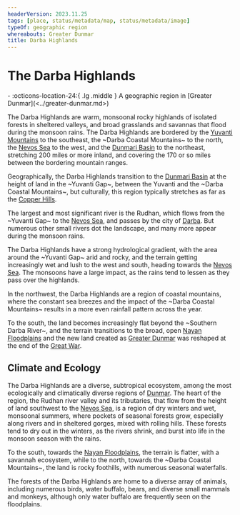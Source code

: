 ```yaml
---
headerVersion: 2023.11.25
tags: [place, status/metadata/map, status/metadata/image]
typeOf: geographic region
whereabouts: Greater Dunmar
title: Darba Highlands
---
```

# The Darba Highlands
<div class="grid cards ext-narrow-margin ext-one-column" markdown>
-    :octicons-location-24:{ .lg .middle } A geographic region in [Greater Dunmar](<../greater-dunmar.md>)  
</div>


The Darba Highlands are warm, monsoonal rocky highlands of isolated forests in sheltered valleys, and broad grasslands and savannas that flood during the monsoon rains. The Darba Highlands are bordered by the [Yuvanti Mountains](<../yuvanti-mountains.md>) to the southeast, the ~Darba Coastal Mountains~ to the north, the [Nevos Sea](<../../west-coast/nevos-sea.md>) to the west, and the [Dunmari Basin](<../dunmari-basin/dunmari-basin.md>) to the northeast, stretching 200 miles or more inland, and covering the 170 or so miles between the bordering mountain ranges. 



Geographically, the Darba Highlands transition to the [Dunmari Basin](<../dunmari-basin/dunmari-basin.md>) at the height of land in the ~Yuvanti Gap~, between the Yuvanti and the ~Darba Coastal Mountains~, but culturally, this region typically stretches as far as the [Copper Hills](<./copper-hills.md>).

The largest and most significant river is the Rudhan, which flows from the ~Yuvanti Gap~ to the [Nevos Sea](<../../west-coast/nevos-sea.md>), and passes by the city of [Darba](<../realms/dunmar/coastal-dunmar/darba/darba.md>). But numerous other small rivers dot the landscape, and many more appear during the monsoon rains. 



The Darba Highlands have a strong hydrological gradient, with the area around the ~Yuvanti Gap~ arid and rocky, and the terrain getting increasingly wet and lush to the west and south, heading towards the [Nevos Sea](<../../west-coast/nevos-sea.md>). The monsoons have a large impact, as the rains tend to lessen as they pass over the highlands.

In the northwest, the Darba Highlands are a region of coastal mountains, where the constant sea breezes and the impact of the ~Darba Coastal Mountains~ results in a more even rainfall pattern across the year. 

To the south, the land becomes increasingly flat beyond the ~Southern Darba River~, and the terrain transitions to the broad, open [Nayan Floodplains](<../nayan-floodplains.md>) and the new land created as [Greater Dunmar](<../greater-dunmar.md>) was reshaped at the end of the [Great War](<../../../events/1500s/great-war.md>). 

## Climate and Ecology

The Darba Highlands are a diverse, subtropical ecosystem, among the most ecologically and climatically diverse regions of [Dunmar](<../realms/dunmar/dunmar.md>). The heart of the region, the Rudhan river valley and its tributaries, that flow from the height of land southwest to the [Nevos Sea](<../../west-coast/nevos-sea.md>), is a region of dry winters and wet, monsoonal summers, where pockets of seasonal forests grow, especially along rivers and in sheltered gorges, mixed with rolling hills. These forests tend to dry out in the winters, as the rivers shrink, and burst into life in the monsoon season with the rains. 

To the south, towards the [Nayan Floodplains](<../nayan-floodplains.md>), the terrain is flatter, with a savannah ecosystem, while to the north, towards the ~Darba Coastal Mountains~, the land is rocky foothills, with numerous seasonal waterfalls. 

The forests of the Darba Highlands are home to a diverse array of animals, including numerous birds, water buffalo, bears, and diverse small mammals and monkeys, although only water buffalo are frequently seen on the floodplains. 

